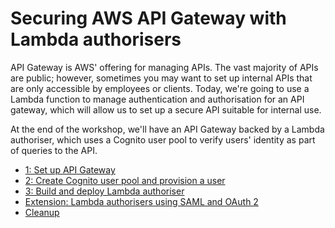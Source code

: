 # Securing AWS API Gateway with Lambda authorisers

API Gateway is AWS' offering for managing APIs.  The vast majority of APIs are public; however, sometimes you may want to set up internal APIs that are only accessible by employees or clients.  Today, we're going to use a Lambda function to manage authentication and authorisation for an API gateway, which will allow us to set up a secure API suitable for internal use.

At the end of the workshop, we'll have an API Gateway backed by a Lambda authoriser, which uses a Cognito user pool to verify users' identity as part of queries to the API.

- [1: Set up API Gateway](step1/README.md)
- [2: Create Cognito user pool and provision a user](step2/README.md)
- [3: Build and deploy Lambda authoriser](step3/README.md)
- [Extension: Lambda authorisers using SAML and OAuth 2](advanced/README.md)
- [Cleanup](cleanup/README.md)
